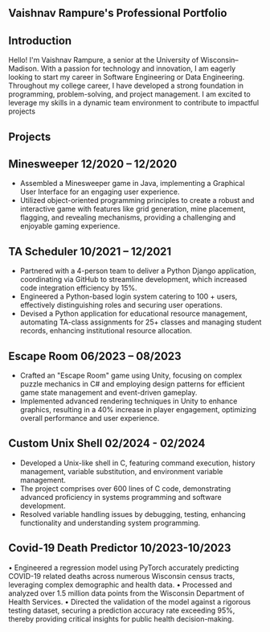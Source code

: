 ## Vaishnav Rampure's Professional Portfolio


## Introduction
Hello! I'm Vaishnav Rampure, a senior at the University of Wisconsin–Madison. With a passion for technology and innovation, I am eagerly looking to start my career in Software Engineering or Data Engineering. Throughout my college career, I have developed a strong foundation in programming, problem-solving, and project management. I am excited to leverage my skills in a dynamic team environment to contribute to impactful projects

## Projects
## Minesweeper 12/2020 – 12/2020
-  Assembled a Minesweeper game in Java, implementing a Graphical User Interface for an engaging user experience.
- Utilized object-oriented programming principles to create a robust and interactive game with features like grid
generation, mine placement, flagging, and revealing mechanisms, providing a challenging and enjoyable gaming
experience.
## TA Scheduler 10/2021 – 12/2021
- Partnered with a 4-person team to deliver a Python Django application, coordinating via GitHub to streamline
development, which increased code integration efficiency by 15%.
- Engineered a Python-based login system catering to 100 + users, effectively distinguishing roles and securing user
operations.
- Devised a Python application for educational resource management, automating TA-class assignments for 25+ classes
and managing student records, enhancing institutional resource allocation.
## Escape Room 06/2023 – 08/2023
- Crafted an "Escape Room" game using Unity, focusing on complex puzzle mechanics in C# and employing design
patterns for efficient game state management and event-driven gameplay.
- Implemented advanced rendering techniques in Unity to enhance graphics, resulting in a 40% increase in player
engagement, optimizing overall performance and user experience.
## Custom Unix Shell 02/2024 - 02/2024
- Developed a Unix-like shell in C, featuring command execution, history management, variable substitution, and
environment variable management.
- The project comprises over 600 lines of C code, demonstrating advanced proficiency in systems programming and
software development.
- Resolved variable handling issues by debugging, testing, enhancing functionality and understanding system
programming.

## Covid-19 Death Predictor							               	        10/2023-10/2023
•	Engineered a regression model using PyTorch accurately predicting COVID-19 related deaths across numerous Wisconsin census tracts, leveraging complex demographic and health data.
•	Processed and analyzed over 1.5 million data points from the Wisconsin Department of Health Services.
•	Directed the validation of the model against a rigorous testing dataset, securing a prediction accuracy rate exceeding 95%, thereby providing critical insights for public health decision-making.


